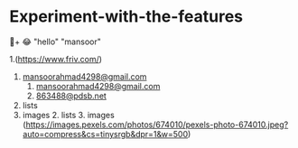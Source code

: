 # Experiment-with-the-features
🤣+ :joy:
"hello" "mansoor"

1.(https://www.friv.com/)
1. mansoorahmad4298@gmail.com
   1. mansoorahmad4298@gmail.com
   1. 863488@pdsb.net
2. lists
2. images
    2. lists
    3. images
(https://images.pexels.com/photos/674010/pexels-photo-674010.jpeg?auto=compress&cs=tinysrgb&dpr=1&w=500)


